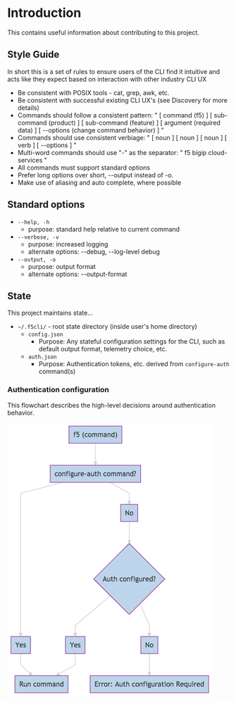 # Introduction

This contains useful information about contributing to this project.

## Style Guide

In short this is a set of rules to ensure users of the CLI find it intuitive and acts like they expect based on interaction with other industry CLI UX

- Be consistent with POSIX tools - cat, grep, awk, etc.
- Be consistent with successful existing CLI UX's (see Discovery for more details)
- Commands should follow a consistent pattern: " [ command (f5) ] [ sub-command (product) ] [ sub-command (feature) ] [ argument (required data) ] [ --options (change command behavior) ] "
- Commands should use consistent verbiage: " [ noun ] [ noun ] [ noun ] [ verb ] [ --options ] "
- Multi-word commands should use "-" as the separator: " f5 bigip cloud-services "
- All commands must support standard options
- Prefer long options over short, --output instead of -o.
- Make use of aliasing and auto complete, where possible

## Standard options

- ```--help, -h```
  - purpose: standard help relative to current command
- ```--verbose, -v```
  - purpose: increased logging
  - alternate options: --debug, --log-level debug
- ```--output, -o```
  - purpose: output format
  - alternate options: --output-format

## State

This project maintains state...

- `~/.f5cli/` - root state directory (inside user's home directory)
    - `config.json`
        - Purpose: Any stateful configuration settings for the CLI, such as default output format, telemetry choice, etc.
    - `auth.json`
        - Purpose: Authentication tokens, etc. derived from `configure-auth` command(s)

### Authentication configuration

This flowchart describes the high-level decisions around authentication behavior.

![diagram](../docs/diagrams/auth_decision_tree.png)